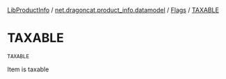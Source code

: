 [LibProductInfo](../../index.md) / [net.dragoncat.product_info.datamodel](../index.md) / [Flags](index.md) / [TAXABLE](./-t-a-x-a-b-l-e.md)

# TAXABLE

`TAXABLE`

Item is taxable

